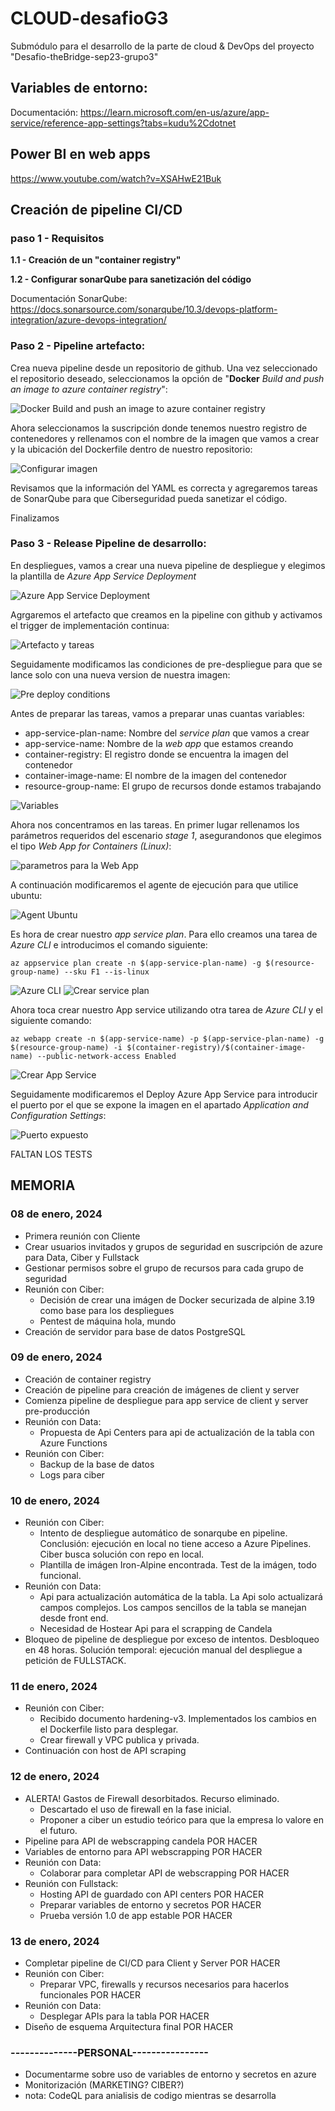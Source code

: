 # CLOUD-desafioG3
Submódulo para el desarrollo de la parte de cloud &amp; DevOps del proyecto "Desafio-theBridge-sep23-grupo3"

## Variables de entorno:

Documentación: https://learn.microsoft.com/en-us/azure/app-service/reference-app-settings?tabs=kudu%2Cdotnet

## Power BI en web apps

https://www.youtube.com/watch?v=XSAHwE21Buk

## Creación de pipeline CI/CD

### paso 1 - Requisitos

**1.1 - Creación de un "container registry"**

**1.2 - Configurar sonarQube para sanetización del código**

Documentación SonarQube: https://docs.sonarsource.com/sonarqube/10.3/devops-platform-integration/azure-devops-integration/

### Paso 2 - Pipeline artefacto:

Crea nueva pipeline desde un repositorio de github. Una vez seleccionado el repositorio deseado, seleccionamos la opción de "**Docker** *Build and push an image to azure container registry*":

![Docker Build and push an image to azure container registry](img/Screenshot_1-Pipeline-github-01.png)

Ahora seleccionamos la suscripción donde tenemos nuestro registro de contenedores y rellenamos con el nombre de la imagen que vamos a crear y la ubicación del Dockerfile dentro de nuestro repositorio:

![Configurar imagen](img/Screenshot_2-Pipeline-github-02.png)

 Revisamos que la información del YAML es correcta y agregaremos tareas de SonarQube para que Ciberseguridad pueda sanetizar el código.



Finalizamos

### Paso 3 - Release Pipeline de desarrollo:

En despliegues, vamos a crear una nueva pipeline de despliegue y elegimos la plantilla de *Azure App Service Deployment*

![Azure App Service Deployment](img/Screenshot_3-Pipeline-dev-01.png)

Agrgaremos el artefacto que creamos en la pipeline con github y activamos el trigger de implementación continua:

![Artefacto y tareas](img/Screenshot_4-Pipeline-dev-02.png)

Seguidamente modificamos las condiciones de pre-despliegue para que se lance solo con una nueva version de nuestra imagen:

![Pre deploy conditions](img/Screenshot_5-Pipeline-dev-03.png)

Antes de preparar las tareas, vamos a preparar unas cuantas variables:

- app-service-plan-name: Nombre del *service plan* que vamos a crear
- app-service-name: Nombre de la *web app* que estamos creando
- container-registry: El registro donde se encuentra la imagen del contenedor
- container-image-name: El nombre de la imagen del contenedor
- resource-group-name: El grupo de recursos donde estamos trabajando

![Variables](img/Screenshot_6-Pipeline-dev-variables.png)

Ahora nos concentramos en las tareas. En primer lugar rellenamos los parámetros requeridos del escenario *stage 1*, asegurandonos que elegimos el tipo *Web App for Containers (Linux)*:

![parametros para la Web App](img/Screenshot_7-Pipeline-dev-tasks-01.png)

A continuación modificaremos el agente de ejecución para que utilice ubuntu:

![Agent Ubuntu](img/Screenshot_8-Pipeline-dev-tasks-02.png)

Es hora de crear nuestro *app service plan*. Para ello creamos una tarea de *Azure CLI* e introducimos el comando siguiente:

```
az appservice plan create -n $(app-service-plan-name) -g $(resource-group-name) --sku F1 --is-linux
```

![Azure CLI](img/Screenshot_9-Pipeline-dev-tasks-03.png)
![Crear service plan](img/Screenshot_10-Pipeline-dev-tasks-04.png)

Ahora toca crear nuestro App service utilizando otra tarea de *Azure CLI* y el siguiente comando:

```
az webapp create -n $(app-service-name) -p $(app-service-plan-name) -g $(resource-group-name) -i $(container-registry)/$(container-image-name) --public-network-access Enabled
```

![Crear App Service](img/Screenshot_11-Pipeline-dev-tasks-05.png)

Seguidamente modificaremos el Deploy Azure App Service para introducir el puerto por el que se expone la imagen en el apartado *Application and Configuration Settings*:

![Puerto expuesto](img/Screenshot_12-Pipeline-dev-tasks-06.png)

FALTAN LOS TESTS

## MEMORIA

### 08 de enero, 2024

- Primera reunión con Cliente
- Crear usuarios invitados y grupos de seguridad en suscripción de azure para Data, Ciber y Fullstack
- Gestionar permisos sobre el grupo de recursos para cada grupo de seguridad
- Reunión con Ciber: 
    - Decisión de crear una imágen de Docker securizada de alpine 3.19 como base para los despliegues
    - Pentest de máquina hola, mundo
- Creación de servidor para base de datos PostgreSQL

### 09 de enero, 2024

- Creación de container registry
- Creación de pipeline para creación de imágenes de client y server
- Comienza pipeline de despliegue para app service de client y server pre-producción
- Reunión con Data:
    - Propuesta de Api Centers para api de actualización de la tabla con Azure Functions
- Reunión con Ciber:
    - Backup de la base de datos
    - Logs para ciber

### 10 de enero, 2024

- Reunión con Ciber:
    - Intento de despliegue automático de sonarqube en pipeline. Conclusión: ejecución en local no tiene acceso a Azure Pipelines. Ciber busca solución con repo en local.
    - Plantilla de imágen Iron-Alpine encontrada. Test de la imágen, todo funcional.
- Reunión con Data:
    - Api para actualización automática de la tabla. La Api solo actualizará campos complejos. Los campos sencillos de la tabla se manejan desde front end.
    - Necesidad de Hostear Api para el scrapping de Candela
- Bloqueo de pipeline de despliegue por exceso de intentos. Desbloqueo en 48 horas. Solución temporal: ejecución manual del despliegue a petición de FULLSTACK.


### 11 de enero, 2024

- Reunión con Ciber:
    - Recibido documento hardening-v3. Implementados los cambios en el Dockerfile listo para desplegar.
    - Crear firewall y VPC publica y privada.
- Continuación con host de API scraping

### 12 de enero, 2024

- ALERTA! Gastos de Firewall desorbitados. Recurso eliminado.
    - Descartado el uso de firewall en la fase inicial.
    - Proponer a ciber un estudio teórico para que la empresa lo valore en el futuro.
- Pipeline para API de webscrapping candela                                                                         POR HACER
- Variables de entorno para API webscrapping                                                                        POR HACER
- Reunión con Data:
    - Colaborar para completar API de webscrapping                                                                  POR HACER
- Reunión con Fullstack:
    - Hosting API de guardado con API centers                                                                       POR HACER
    - Preparar variables de entorno y secretos                                                                      POR HACER
    - Prueba versión 1.0 de app estable                                                                             POR HACER

### 13 de enero, 2024

- Completar pipeline de CI/CD para Client y Server                                                                  POR HACER
- Reunión con Ciber:
    - Preparar VPC, firewalls y recursos necesarios para hacerlos funcionales                                       POR HACER
- Reunión con Data:
    - Desplegar APIs para la tabla                                                                                  POR HACER
- Diseño de esquema Arquitectura final                                                                              POR HACER


### --------------PERSONAL----------------
- Documentarme sobre uso de variables de entorno y secretos en azure
- Monitorización (MARKETING? CIBER?)
- nota: CodeQL para anialisis de codigo mientras se desarrolla